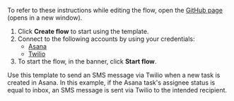 To refer to these instructions while editing the flow, open the [GitHub page](https://github.com/ot4i/app-connect-templates/tree/master/resources/markdown/Send%20an%20SMS%20message%20via%20Twilio%20when%20a%20new%20task%20is%20created%20in%20Asana_instructions.md) (opens in a new window).

1. Click **Create flow** to start using the template.
2. Connect to the following accounts by using your credentials:
   - [Asana](https://www.ibm.com/docs/en/app-connect/containers_cd?topic=apps-asana)
   - [Twilio](https://www.ibm.com/docs/en/app-connect/containers_cd?topic=apps-twilio)
3. To start the flow, in the banner, click **Start flow**.


Use this template to send an SMS message via Twilio when a new task is created in Asana. In this example, if the Asana task's assignee status is equal to inbox, an SMS message is sent via Twilio to the intended recipient.






